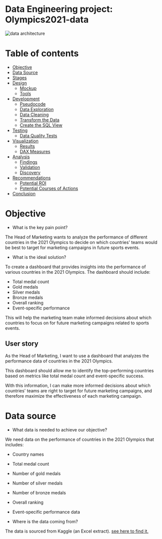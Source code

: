# Data Engineering project: Olympics2021-data


![data architecture](https://github.com/user-attachments/assets/73b0caed-daae-4101-9822-6f93808506b5)




# Table of contents 

- [Objective](#objective)
- [Data Source](#data-source)
- [Stages](#stages)
- [Design](#design)
  - [Mockup](#mockup)
  - [Tools](#tools)
- [Development](#development)
  - [Pseudocode](#pseudocode)
  - [Data Exploration](#data-exploration)
  - [Data Cleaning](#data-cleaning)
  - [Transform the Data](#transform-the-data)
  - [Create the SQL View](#create-the-sql-view)
- [Testing](#testing)
  - [Data Quality Tests](#data-quality-tests)
- [Visualization](#visualization)
  - [Results](#results)
  - [DAX Measures](#dax-measures)
- [Analysis](#analysis)
  - [Findings](#findings)
  - [Validation](#validation)
  - [Discovery](#discovery)
- [Recommendations](#recommendations)
  - [Potential ROI](#potential-roi)
  - [Potential Courses of Actions](#potential-courses-of-actions)
- [Conclusion](#conclusion)




# Objective 

- What is the key pain point? 

The Head of Marketing wants to analyze the performance of different countries in the 2021 Olympics to decide on which countries' teams would be best to target for marketing campaigns in future sports events.


- What is the ideal solution? 

To create a dashboard that provides insights into the performance of various countries in the 2021 Olympics. The dashboard should include:
- Total medal count
- Gold medals
- Silver medals
- Bronze medals
- Overall ranking
- Event-specific performance

This will help the marketing team make informed decisions about which countries to focus on for future marketing campaigns related to sports events.

## User story 

As the Head of Marketing, I want to use a dashboard that analyzes the performance data of countries in the 2021 Olympics.

This dashboard should allow me to identify the top-performing countries based on metrics like total medal count and event-specific success.

With this information, I can make more informed decisions about which countries' teams are right to target for future marketing campaigns, and therefore maximize the effectiveness of each marketing campaign.


# Data source 

- What data is needed to achieve our objective?

We need data on the performance of countries in the 2021 Olympics that includes:

- Country names
- Total medal count
- Number of gold medals
- Number of silver medals
- Number of bronze medals
- Overall ranking
- Event-specific performance data

  
- Where is the data coming from?

The data is sourced from Kaggle (an Excel extract). [see here to find it.](https://www.kaggle.com/datasets/arjunprasadsarkhel/2021-olympics-in-tokyo)







